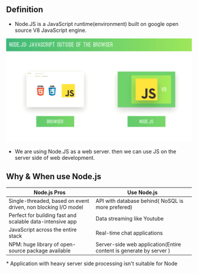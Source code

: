 ## Definition

* Node.JS is a JavaScript runtime(environment) built on google open source V8 JavaScript engine.

![](./assets/Screenshot%202023-11-23%20085212.png)
* We are using Node.JS as a web server. then we can use JS on the server side of web development. 

## Why & When use Node.js

| Node.js Pros                                                   | Use Node.js                                                        |
| -------------------------------------------------------------- | ------------------------------------------------------------------ |
| Single-threaded, based on event driven, non blocking I/O model | API with database behind( NoSQL is more prefered)                  |
| Perfect for building fast and scalable data-intensive app      | Data streaming like Youtube                                        |
| JavaScript across the entire stack                             | Real-time chat applications                                        |
| NPM: huge library of open-source package available             | Server-side web application(Entire content is generate by server ) |

\* Application with heavy server side processing isn't suitable for Node



